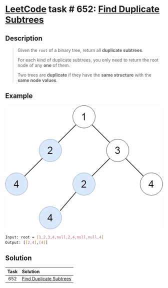 # [LeetCode][leetcode] task # 652: [Find Duplicate Subtrees][task]

Description
-----------

> Given the `root` of a binary tree, return all **duplicate subtrees**.
> 
> For each kind of duplicate subtrees, you only need to return the root node of any **one** of them.
> 
> Two trees are **duplicate** if they have the **same structure** with the **same node values**.

 Example
-------

![tree.png](image/tree.png)

```sh
Input: root = [1,2,3,4,null,2,4,null,null,4]
Output: [[2,4],[4]]
```

Solution
--------

| Task | Solution                            |
|:----:|:------------------------------------|
| 652  | [Find Duplicate Subtrees][solution] |


[leetcode]: <http://leetcode.com/>
[task]: <https://leetcode.com/problems/find-duplicate-subtrees/>
[solution]: <https://github.com/wellaxis/praxis-leetcode/blob/main/src/main/java/com/witalis/praxis/leetcode/task/h7/p652/option/Practice.java>
